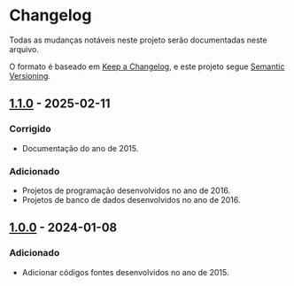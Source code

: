 # Changelog

Todas as mudanças notáveis neste projeto serão documentadas neste arquivo.

O formato é baseado em [Keep a Changelog](https://keepachangelog.com/pt-BR/1.0.0/),
e este projeto segue [Semantic Versioning](https://semver.org/lang/pt-BR/).


## [1.1.0] - 2025-02-11

### Corrigido
- Documentação do ano de 2015.

### Adicionado
- Projetos de programação desenvolvidos no ano de 2016.
- Projetos de banco de dados desenvolvidos no ano de 2016.

## [1.0.0] - 2024-01-08

### Adicionado

- Adicionar códigos fontes desenvolvidos no ano de 2015.


[Não publicado]: https://github.com/JoaoGH/retro-code/compare/v1.0.0..development
[1.1.0]: https://github.com/JoaoGH/retro-code/compare/v1.0.0..v1.1.0
[1.0.0]: https://github.com/JoaoGH/retro-code/releases/tag/v1.0.0
